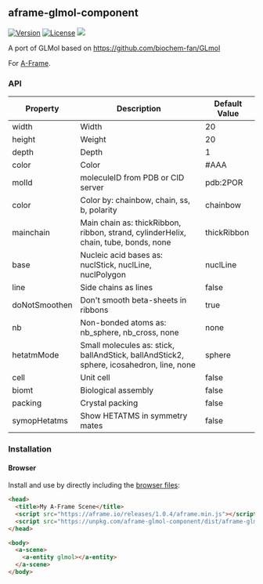 ## aframe-glmol-component

[![Version](http://img.shields.io/npm/v/aframe-glmol-component.svg?style=flat-square)](https://npmjs.org/package/aframe-glmol-component)
[![License](http://img.shields.io/npm/l/aframe-glmol-component.svg?style=flat-square)](https://npmjs.org/package/aframe-glmol-component)
![](Aframe-GlMol-Example.gif)



A port of GLMol based on https://github.com/biochem-fan/GLmol

For [A-Frame](https://aframe.io).

### API

| Property | Description | Default Value |
| ------------- | ---------------------------------------------------------------------------------------- | ----------- |
| width         | Width                                                                                    | 20          |
| height        | Weight                                                                                   | 20          |
| depth         | Depth                                                                                    | 1           |
| color         | Color                                                                                    | #AAA        |
| molId         | moleculeID from PDB or CID server                                                        | pdb:2POR    |
| color         | Color by: chainbow, chain, ss, b, polarity                                               | chainbow    |
| mainchain     | Main chain as: thickRibbon, ribbon, strand, cylinderHelix, chain, tube, bonds, none      | thickRibbon |
| base          | Nucleic acid bases as: nuclStick, nuclLine, nuclPolygon                                  | nuclLine    |
| line          | Side chains as lines                                                                     | false       |
| doNotSmoothen | Don't smooth beta-sheets in ribbons                                                      | true        |
| nb            | Non-bonded atoms as: nb_sphere, nb_cross, none                                           | none        |
| hetatmMode    | Small molecules as: stick, ballAndStick, ballAndStick2, sphere, icosahedron, line, none  | sphere      |
| cell          | Unit cell                                                                                | false       |
| biomt         | Biological assembly                                                                      | false       |
| packing       | Crystal packing                                                                          | false       |
| symopHetatms  | Show HETATMS in symmetry mates                                                           | false       |


### Installation

#### Browser

Install and use by directly including the [browser files](dist):

```html
<head>
  <title>My A-Frame Scene</title>
  <script src="https://aframe.io/releases/1.0.4/aframe.min.js"></script>
  <script src="https://unpkg.com/aframe-glmol-component/dist/aframe-glmol-component.min.js"></script>
</head>

<body>
  <a-scene>
    <a-entity glmol></a-entity>
  </a-scene>
</body>


